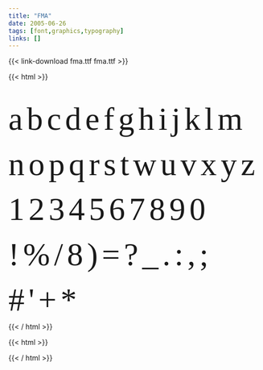 ```yaml
---
title: "FMA"
date: 2005-06-26
tags: [font,graphics,typography]
links: []
---
```

{{< link-download fma.ttf  fma.ttf >}}

{{< html >}}
<br/><br/>
<div class="font-preview">abcdefghijklmnopqrstwuvxyz</div>
<div class="font-preview">1234567890</div>
<div class="font-preview">!%/8)=?_.:,;#'+*</div>
{{< / html >}}

{{< html >}}
<style>
@font-face { font-family : "FMA"; src: url('fma.ttf') format('truetype'); }
:root {
	--font-family-title: 'FMA';
	--h1-size: 8rem;
}
h1.title {
	/* letter-spacing: 0.05em; */
}
div.font-preview {
	font-family : "FMA";
	line-height: 1.4em;
	letter-spacing: 0.5rem;
	font-size: 4rem;
	word-break: break-all;
}
</style>
{{< / html >}}
